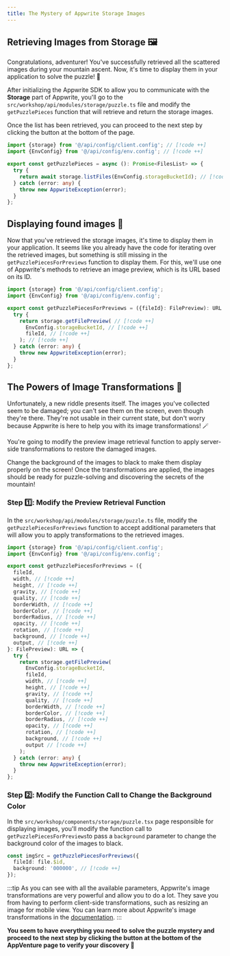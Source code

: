 ```yaml
---
title: The Mystery of Appwrite Storage Images
---
```


<Documentation link="https://appwrite.io/docs/products/storage/quick-start#download-file"></Documentation>

<Hero
title="The Mystery of Storage Images 🖼️"
image="/assets/workshop/storage/mountain-top.jpeg"
description="You've found the scattered images during your ascent, but now it's time to use Appwrite Storage to retrieve
all the images and try to solve the puzzle! Hoping all the images are in good condition..."
/>

## Retrieving Images from Storage 🖼️

Congratulations, adventurer! You've successfully retrieved all the scattered images during your mountain ascent.
Now, it's time to display them in your application to solve the puzzle! 🧩

After initializing the Appwrite SDK to allow you to communicate with the **Storage** part of Appwrite,
you'll go to the `src/workshop/api/modules/storage/puzzle.ts` file and modify the `getPuzzlePieces` function that will
retrieve and return the storage images.

Once the list has been retrieved, you can proceed to the next step by clicking the button at the bottom of the page.

<Solution>

```ts
import {storage} from '@/api/config/client.config'; // [!code ++]
import {EnvConfig} from '@/api/config/env.config'; // [!code ++]

export const getPuzzlePieces = async (): Promise<FilesList> => {
  try {
    return await storage.listFiles(EnvConfig.storageBucketId); // [!code ++]
  } catch (error: any) {
    throw new AppwriteException(error);
  }
};
```

</Solution>

## Displaying found images 🧐

Now that you've retrieved the storage images, it's time to display them in your application.
It seems like you already have the code for iterating over the retrieved images, but something is still missing in the
`getPuzzlePiecesForPreviews` function to display them. For this, we'll use one of Appwrite's methods to retrieve an
image preview, which is its URL based on its ID.

<Solution>

```ts
import {storage} from '@/api/config/client.config';
import {EnvConfig} from '@/api/config/env.config';

export const getPuzzlePiecesForPreviews = ({fileId}: FilePreview): URL => {
  try {
    return storage.getFilePreview( // [!code ++]
      EnvConfig.storageBucketId, // [!code ++]
      fileId, // [!code ++]
    ); // [!code ++]
  } catch (error: any) {
    throw new AppwriteException(error);
  }
};
```

</Solution>

## The Powers of Image Transformations 🌟

Unfortunately, a new riddle presents itself. The images you've collected seem to be damaged; you can't see them on the
screen, even though they're there. They're not usable in their current state, but don't worry because Appwrite is here
to help you with its image transformations! 🪄

You're going to modify the preview image retrieval function to apply server-side transformations to restore the damaged
images.

Change the background of the images to black to make them display properly on the screen! Once the transformations are
applied, the images should be ready for puzzle-solving and discovering the secrets of the mountain!

### Step 1️⃣: Modify the Preview Retrieval Function

In the `src/workshop/api/modules/storage/puzzle.ts` file, modify the `getPuzzlePiecesForPreviews` function to
accept additional parameters that will allow you to apply transformations to the retrieved images.

<Solution>

```ts
import {storage} from '@/api/config/client.config';
import {EnvConfig} from '@/api/config/env.config';

export const getPuzzlePiecesForPreviews = ({
  fileId,
  width, // [!code ++]
  height, // [!code ++]
  gravity, // [!code ++]
  quality, // [!code ++]
  borderWidth, // [!code ++]
  borderColor, // [!code ++]
  borderRadius, // [!code ++]
  opacity, // [!code ++]
  rotation, // [!code ++]
  background, // [!code ++]
  output, // [!code ++]
}: FilePreview): URL => {
  try {
    return storage.getFilePreview(
      EnvConfig.storageBucketId,
      fileId,
      width, // [!code ++]
      height, // [!code ++]
      gravity, // [!code ++]
      quality, // [!code ++]
      borderWidth, // [!code ++]
      borderColor, // [!code ++]
      borderRadius, // [!code ++]
      opacity, // [!code ++]
      rotation, // [!code ++]
      background, // [!code ++]
      output // [!code ++]
    );
  } catch (error: any) {
    throw new AppwriteException(error);
  }
};
```

</Solution>

### Step 2️⃣: Modify the Function Call to Change the Background Color

In the `src/workshop/components/storage/puzzle.tsx` page responsible for displaying images, you'll modify the function call
to `getPuzzlePiecesForPreviews`to pass a `background` parameter to change the background color of the images to black.

<Solution>

```ts
const imgSrc = getPuzzlePiecesForPreviews({
  fileId: file.$id,
  background: '000000', // [!code ++]
});
```

</Solution>

:::tip
As you can see with all the available parameters, Appwrite's image transformations are very powerful and allow you to do
a lot. They save you from having to perform client-side transformations, such as resizing an image for mobile view. You
can learn more about Appwrite's image transformations in
the [documentation](https://appwrite.io/docs/products/storage/images).
:::

**You seem to have everything you need to solve the puzzle mystery and proceed to the next step by clicking the button at the bottom of the AppVenture page to verify your discovery 🧩**
